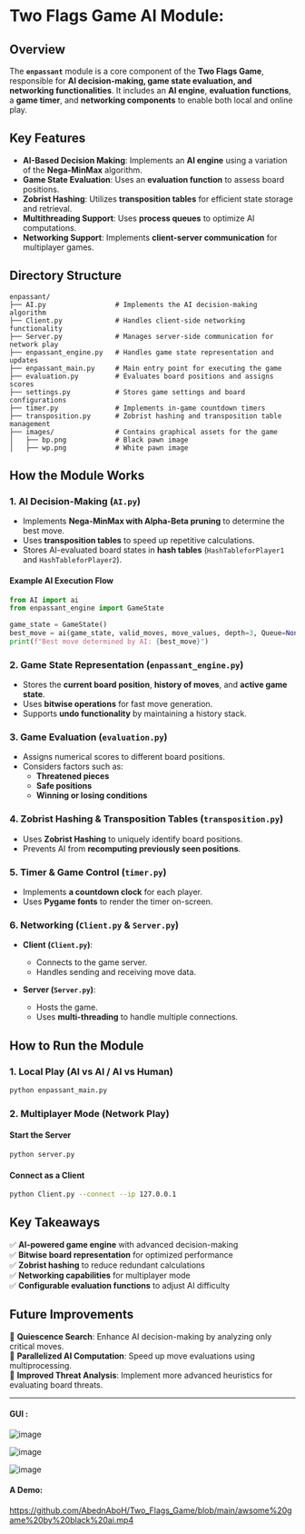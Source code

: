 
# Two Flags Game AI Module:

## Overview
The **`enpassant`** module is a core component of the **Two Flags Game**, responsible for **AI decision-making, game state evaluation, and networking functionalities**. It includes an **AI engine**, **evaluation functions**, a **game timer**, and **networking components** to enable both local and online play.

## Key Features
- **AI-Based Decision Making**: Implements an **AI engine** using a variation of the **Nega-MinMax** algorithm.
- **Game State Evaluation**: Uses an **evaluation function** to assess board positions.
- **Zobrist Hashing**: Utilizes **transposition tables** for efficient state storage and retrieval.
- **Multithreading Support**: Uses **process queues** to optimize AI computations.
- **Networking Support**: Implements **client-server communication** for multiplayer games.

## Directory Structure
```
enpassant/
├── AI.py                 # Implements the AI decision-making algorithm
├── Client.py             # Handles client-side networking functionality
├── Server.py             # Manages server-side communication for network play
├── enpassant_engine.py   # Handles game state representation and updates
├── enpassant_main.py     # Main entry point for executing the game
├── evaluation.py         # Evaluates board positions and assigns scores
├── settings.py           # Stores game settings and board configurations
├── timer.py              # Implements in-game countdown timers
├── transposition.py      # Zobrist hashing and transposition table management
├── images/               # Contains graphical assets for the game
│   ├── bp.png            # Black pawn image
│   ├── wp.png            # White pawn image
```

## How the Module Works

### 1. AI Decision-Making (`AI.py`)
- Implements **Nega-MinMax with Alpha-Beta pruning** to determine the best move.
- Uses **transposition tables** to speed up repetitive calculations.
- Stores AI-evaluated board states in **hash tables** (`HashTableforPlayer1` and `HashTableforPlayer2`).

#### Example AI Execution Flow
```python
from AI import ai
from enpassant_engine import GameState

game_state = GameState()
best_move = ai(game_state, valid_moves, move_values, depth=3, Queue=None)
print(f"Best move determined by AI: {best_move}")
```

### 2. Game State Representation (`enpassant_engine.py`)
- Stores the **current board position**, **history of moves**, and **active game state**.
- Uses **bitwise operations** for fast move generation.
- Supports **undo functionality** by maintaining a history stack.

### 3. Game Evaluation (`evaluation.py`)
- Assigns numerical scores to different board positions.
- Considers factors such as:
  - **Threatened pieces**
  - **Safe positions**
  - **Winning or losing conditions**

### 4. Zobrist Hashing & Transposition Tables (`transposition.py`)
- Uses **Zobrist Hashing** to uniquely identify board positions.
- Prevents AI from **recomputing previously seen positions**.

### 5. Timer & Game Control (`timer.py`)
- Implements **a countdown clock** for each player.
- Uses **Pygame fonts** to render the timer on-screen.

### 6. Networking (`Client.py` & `Server.py`)
- **Client (`Client.py`)**:
  - Connects to the game server.
  - Handles sending and receiving move data.

- **Server (`Server.py`)**:
  - Hosts the game.
  - Uses **multi-threading** to handle multiple connections.

## How to Run the Module

### 1. Local Play (AI vs AI / AI vs Human)
```bash
python enpassant_main.py
```

### 2. Multiplayer Mode (Network Play)
#### Start the Server
```bash
python server.py
```
#### Connect as a Client
```bash
python Client.py --connect --ip 127.0.0.1
```

## Key Takeaways
✅ **AI-powered game engine** with advanced decision-making  
✅ **Bitwise board representation** for optimized performance  
✅ **Zobrist hashing** to reduce redundant calculations  
✅ **Networking capabilities** for multiplayer mode  
✅ **Configurable evaluation functions** to adjust AI difficulty  

## Future Improvements
🚀 **Quiescence Search**: Enhance AI decision-making by analyzing only critical moves.  
🚀 **Parallelized AI Computation**: Speed up move evaluations using multiprocessing.  
🚀 **Improved Threat Analysis**: Implement more advanced heuristics for evaluating board threats.  

---
#### GUI :

![image](https://github.com/AbednAboH/Two_Flags_Game/assets/92520508/7408989f-e56a-48fb-a0ce-b04fd0a53c7d)


![image](https://github.com/AbednAboH/Two_Flags_Game/assets/92520508/8d00eae2-a8c5-4294-b37b-65f3efe0e122)


![image](https://github.com/AbednAboH/Two_Flags_Game/assets/92520508/b03ccc7d-f6e4-4794-be00-d31a24fd093a)

#### A Demo:

https://github.com/AbednAboH/Two_Flags_Game/blob/main/awsome%20game%20by%20black%20ai.mp4
